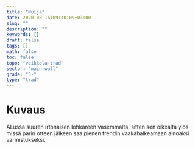 ```yaml
---
title: "Nuija"
date: 2020-08-16T09:40:09+03:00
slug: ""
description: ""
keywords: []
draft: false
tags: []
math: false
toc: false
topo: "veikkola-trad"
sector: "main-wall"
grade: "5-"
type: "trad"
---
```


# Kuvaus

ALussa suuren irtonaisen lohkareen vasemmalta, sitten sen oikealta ylös missä parin otteen jälkeen saa pienen frendin vaakahalkeamaan ainoaksi varmistukseksi.